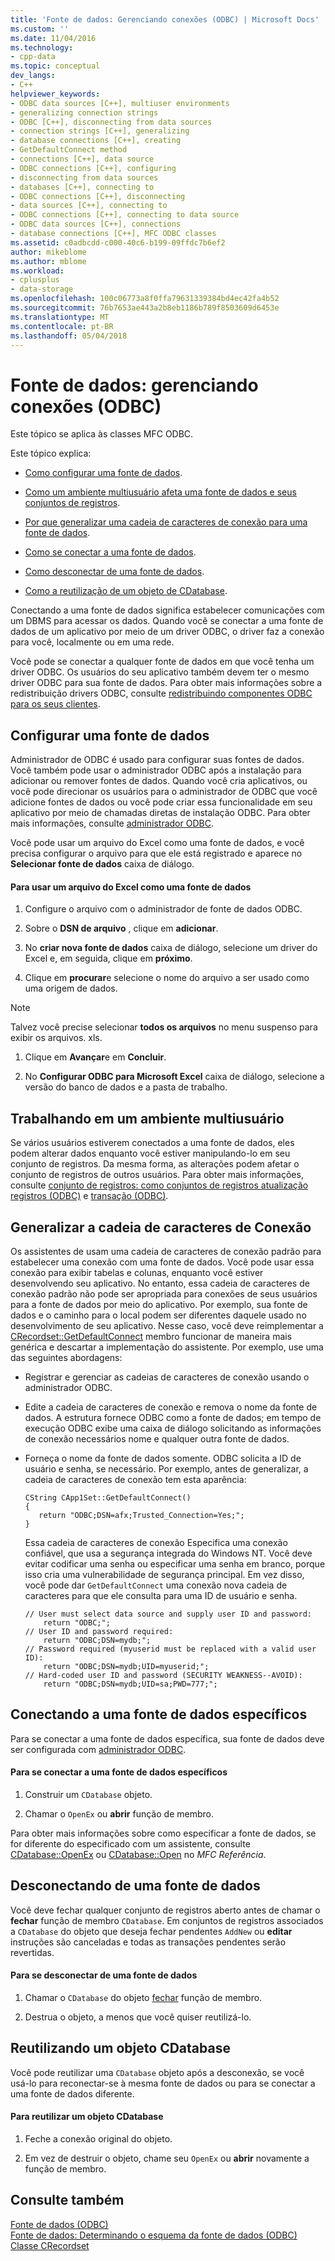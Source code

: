 ```yaml
---
title: 'Fonte de dados: Gerenciando conexões (ODBC) | Microsoft Docs'
ms.custom: ''
ms.date: 11/04/2016
ms.technology:
- cpp-data
ms.topic: conceptual
dev_langs:
- C++
helpviewer_keywords:
- ODBC data sources [C++], multiuser environments
- generalizing connection strings
- ODBC [C++], disconnecting from data sources
- connection strings [C++], generalizing
- database connections [C++], creating
- GetDefaultConnect method
- connections [C++], data source
- ODBC connections [C++], configuring
- disconnecting from data sources
- databases [C++], connecting to
- ODBC connections [C++], disconnecting
- data sources [C++], connecting to
- ODBC connections [C++], connecting to data source
- ODBC data sources [C++], connections
- database connections [C++], MFC ODBC classes
ms.assetid: c0adbcdd-c000-40c6-b199-09ffdc7b6ef2
author: mikeblome
ms.author: mblome
ms.workload:
- cplusplus
- data-storage
ms.openlocfilehash: 100c06773a8f0ffa79631339384bd4ec42fa4b52
ms.sourcegitcommit: 76b7653ae443a2b8eb1186b789f8503609d6453e
ms.translationtype: MT
ms.contentlocale: pt-BR
ms.lasthandoff: 05/04/2018
---
```

# <a name="data-source-managing-connections-odbc"></a>Fonte de dados: gerenciando conexões (ODBC)
Este tópico se aplica às classes MFC ODBC.  
  
 Este tópico explica:  
  
-   [Como configurar uma fonte de dados](#_core_configuring_a_data_source).  
  
-   [Como um ambiente multiusuário afeta uma fonte de dados e seus conjuntos de registros](#_core_working_in_a_multiuser_environment).  
  
-   [Por que generalizar uma cadeia de caracteres de conexão para uma fonte de dados](#_core_generalizing_the_connection_string).  
  
-   [Como se conectar a uma fonte de dados](#_core_connecting_to_a_specific_data_source).  
  
-   [Como desconectar de uma fonte de dados](#_core_disconnecting_from_a_data_source).  
  
-   [Como a reutilização de um objeto de CDatabase](#_core_reusing_a_cdatabase_object).  
  
 Conectando a uma fonte de dados significa estabelecer comunicações com um DBMS para acessar os dados. Quando você se conectar a uma fonte de dados de um aplicativo por meio de um driver ODBC, o driver faz a conexão para você, localmente ou em uma rede.  
  
 Você pode se conectar a qualquer fonte de dados em que você tenha um driver ODBC. Os usuários do seu aplicativo também devem ter o mesmo driver ODBC para sua fonte de dados. Para obter mais informações sobre a redistribuição drivers ODBC, consulte [redistribuindo componentes ODBC para os seus clientes](../../data/odbc/redistributing-odbc-components-to-your-customers.md).  
  
##  <a name="_core_configuring_a_data_source"></a> Configurar uma fonte de dados  
 Administrador de ODBC é usado para configurar suas fontes de dados. Você também pode usar o administrador ODBC após a instalação para adicionar ou remover fontes de dados. Quando você cria aplicativos, ou você pode direcionar os usuários para o administrador de ODBC que você adicione fontes de dados ou você pode criar essa funcionalidade em seu aplicativo por meio de chamadas diretas de instalação ODBC. Para obter mais informações, consulte [administrador ODBC](../../data/odbc/odbc-administrator.md).  
  
 Você pode usar um arquivo do Excel como uma fonte de dados, e você precisa configurar o arquivo para que ele está registrado e aparece no **Selecionar fonte de dados** caixa de diálogo.  
  
#### <a name="to-use-an-excel-file-as-a-data-source"></a>Para usar um arquivo do Excel como uma fonte de dados  
  
1.  Configure o arquivo com o administrador de fonte de dados ODBC.  
  
2.  Sobre o **DSN de arquivo** , clique em **adicionar**.  
  
3.  No **criar nova fonte de dados** caixa de diálogo, selecione um driver do Excel e, em seguida, clique em **próximo**.  
  
4.  Clique em **procurar**e selecione o nome do arquivo a ser usado como uma origem de dados.  
  
> [!NOTE]
>  Talvez você precise selecionar **todos os arquivos** no menu suspenso para exibir os arquivos. xls.  
  
1.  Clique em **Avançar**e em **Concluir**.  
  
2.  No **Configurar ODBC para Microsoft Excel** caixa de diálogo, selecione a versão do banco de dados e a pasta de trabalho.  
  
##  <a name="_core_working_in_a_multiuser_environment"></a> Trabalhando em um ambiente multiusuário  
 Se vários usuários estiverem conectados a uma fonte de dados, eles podem alterar dados enquanto você estiver manipulando-lo em seu conjunto de registros. Da mesma forma, as alterações podem afetar o conjunto de registros de outros usuários. Para obter mais informações, consulte [conjunto de registros: como conjuntos de registros atualização registros (ODBC)](../../data/odbc/recordset-how-recordsets-update-records-odbc.md) e [transação (ODBC)](../../data/odbc/transaction-odbc.md).  
  
##  <a name="_core_generalizing_the_connection_string"></a> Generalizar a cadeia de caracteres de Conexão  
 Os assistentes de usam uma cadeia de caracteres de conexão padrão para estabelecer uma conexão com uma fonte de dados. Você pode usar essa conexão para exibir tabelas e colunas, enquanto você estiver desenvolvendo seu aplicativo. No entanto, essa cadeia de caracteres de conexão padrão não pode ser apropriada para conexões de seus usuários para a fonte de dados por meio do aplicativo. Por exemplo, sua fonte de dados e o caminho para o local podem ser diferentes daquele usado no desenvolvimento de seu aplicativo. Nesse caso, você deve reimplementar a [CRecordset::GetDefaultConnect](../../mfc/reference/crecordset-class.md#getdefaultconnect) membro funcionar de maneira mais genérica e descartar a implementação do assistente. Por exemplo, use uma das seguintes abordagens:  
  
-   Registrar e gerenciar as cadeias de caracteres de conexão usando o administrador ODBC.  
  
-   Edite a cadeia de caracteres de conexão e remova o nome da fonte de dados. A estrutura fornece ODBC como a fonte de dados; em tempo de execução ODBC exibe uma caixa de diálogo solicitando as informações de conexão necessários nome e qualquer outra fonte de dados.  
  
-   Forneça o nome da fonte de dados somente. ODBC solicita a ID de usuário e senha, se necessário. Por exemplo, antes de generalizar, a cadeia de caracteres de conexão tem esta aparência:  
  
    ```  
    CString CApp1Set::GetDefaultConnect()  
    {  
       return "ODBC;DSN=afx;Trusted_Connection=Yes;";  
    }  
    ```  
  
     Essa cadeia de caracteres de conexão Especifica uma conexão confiável, que usa a segurança integrada do Windows NT. Você deve evitar codificar uma senha ou especificar uma senha em branco, porque isso cria uma vulnerabilidade de segurança principal. Em vez disso, você pode dar `GetDefaultConnect` uma conexão nova cadeia de caracteres para que ele consulta para uma ID de usuário e senha.  
  
    ```  
    // User must select data source and supply user ID and password:  
        return "ODBC;";  
    // User ID and password required:  
        return "ODBC;DSN=mydb;";  
    // Password required (myuserid must be replaced with a valid user ID):  
        return "ODBC;DSN=mydb;UID=myuserid;";  
    // Hard-coded user ID and password (SECURITY WEAKNESS--AVOID):  
        return "ODBC;DSN=mydb;UID=sa;PWD=777;";  
    ```  
  
##  <a name="_core_connecting_to_a_specific_data_source"></a> Conectando a uma fonte de dados específicos  
 Para se conectar a uma fonte de dados específica, sua fonte de dados deve ser configurada com [administrador ODBC](../../data/odbc/odbc-administrator.md).  
  
#### <a name="to-connect-to-a-specific-data-source"></a>Para se conectar a uma fonte de dados específicos  
  
1.  Construir um `CDatabase` objeto.  
  
2.  Chamar o `OpenEx` ou **abrir** função de membro.  
  
 Para obter mais informações sobre como especificar a fonte de dados, se for diferente do especificado com um assistente, consulte [CDatabase::OpenEx](../../mfc/reference/cdatabase-class.md#openex) ou [CDatabase::Open](../../mfc/reference/cdatabase-class.md#open) no *MFC Referência*.  
  
##  <a name="_core_disconnecting_from_a_data_source"></a> Desconectando de uma fonte de dados  
 Você deve fechar qualquer conjunto de registros aberto antes de chamar o **fechar** função de membro `CDatabase`. Em conjuntos de registros associados a `CDatabase` do objeto que deseja fechar pendentes `AddNew` ou **editar** instruções são canceladas e todas as transações pendentes serão revertidas.  
  
#### <a name="to-disconnect-from-a-data-source"></a>Para se desconectar de uma fonte de dados  
  
1.  Chamar o `CDatabase` do objeto [fechar](../../mfc/reference/cdatabase-class.md#close) função de membro.  
  
2.  Destrua o objeto, a menos que você quiser reutilizá-lo.  
  
##  <a name="_core_reusing_a_cdatabase_object"></a> Reutilizando um objeto CDatabase  
 Você pode reutilizar uma `CDatabase` objeto após a desconexão, se você usá-lo para reconectar-se à mesma fonte de dados ou para se conectar a uma fonte de dados diferente.  
  
#### <a name="to-reuse-a-cdatabase-object"></a>Para reutilizar um objeto CDatabase  
  
1.  Feche a conexão original do objeto.  
  
2.  Em vez de destruir o objeto, chame seu `OpenEx` ou **abrir** novamente a função de membro.  
  
## <a name="see-also"></a>Consulte também  
 [Fonte de dados (ODBC)](../../data/odbc/data-source-odbc.md)   
 [Fonte de dados: Determinando o esquema da fonte de dados (ODBC)](../../data/odbc/data-source-determining-the-schema-of-the-data-source-odbc.md)   
 [Classe CRecordset](../../mfc/reference/crecordset-class.md)